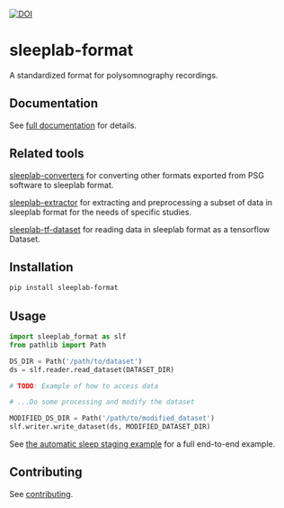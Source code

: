 

[![DOI](https://zenodo.org/badge/558261131.svg)](https://zenodo.org/badge/latestdoi/558261131)
# sleeplab-format

A standardized format for polysomnography recordings.

## Documentation

See [full documentation](https://uef-smartsleeplab.github.io/sleeplab-format/) for details.

## Related tools

[sleeplab-converters](https://github.com/UEF-SmartSleepLab/sleeplab-converters) for converting other formats exported from PSG software to sleeplab format.

[sleeplab-extractor](https://github.com/UEF-SmartSleepLab/sleeplab-extractor) for extracting and preprocessing a subset of data in sleeplab format for the needs of specific studies.

[sleeplab-tf-dataset](https://github.com/UEF-SmartSleepLab/sleeplab-tf-dataset) for reading data in sleeplab format as a tensorflow Dataset.

## Installation

```bash
pip install sleeplab-format
```

## Usage

```python
import sleeplab_format as slf
from pathlib import Path

DS_DIR = Path('/path/to/dataset')
ds = slf.reader.read_dataset(DATASET_DIR)

# TODO: Example of how to access data

# ...Do some processing and modify the dataset

MODIFIED_DS_DIR = Path('/path/to/modified_dataset')
slf.writer.write_dataset(ds, MODIFIED_DATASET_DIR)
```

See [the automatic sleep staging example](examples/dod_sleep_staging/README.md) for a full end-to-end example.

## Contributing

See [contributing](docs/contributing.md).